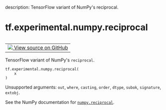 description: TensorFlow variant of NumPy's reciprocal.

<div itemscope itemtype="http://developers.google.com/ReferenceObject">
<meta itemprop="name" content="tf.experimental.numpy.reciprocal" />
<meta itemprop="path" content="Stable" />
</div>

# tf.experimental.numpy.reciprocal

<!-- Insert buttons and diff -->

<table class="tfo-notebook-buttons tfo-api nocontent" align="left">
<td>
  <a target="_blank" href="https://github.com/tensorflow/tensorflow/blob/r2.4/tensorflow/python/ops/numpy_ops/np_math_ops.py#L653-L655">
    <img src="https://www.tensorflow.org/images/GitHub-Mark-32px.png" />
    View source on GitHub
  </a>
</td>
</table>



TensorFlow variant of NumPy's `reciprocal`.

<pre class="devsite-click-to-copy prettyprint lang-py tfo-signature-link">
<code>tf.experimental.numpy.reciprocal(
    x
)
</code></pre>



<!-- Placeholder for "Used in" -->

Unsupported arguments: `out`, `where`, `casting`, `order`, `dtype`, `subok`, `signature`, `extobj`.

See the NumPy documentation for [`numpy.reciprocal`](https://numpy.org/doc/1.16/reference/generated/numpy.reciprocal.html).